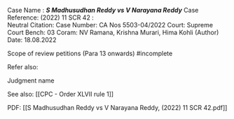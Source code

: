 Case Name : ***S Madhusudhan Reddy vs V Narayana Reddy***
Case Reference: (2022) 11 SCR 42 :  
Neutral Citation:
Case Number: CA Nos 5503-04/2022
Court: Supreme Court
Bench: 03
Coram: NV Ramana, Krishna Murari, Hima Kohli (Author)
Date: 18.08.2022

Scope of review petitions (Para 13 onwards) #incomplete 

Refer also:

Judgment name

See also:
[[CPC - Order XLVII rule 1]]

PDF:
[[S Madhusudhan Reddy vs V Narayana Reddy, (2022) 11 SCR 42.pdf]]